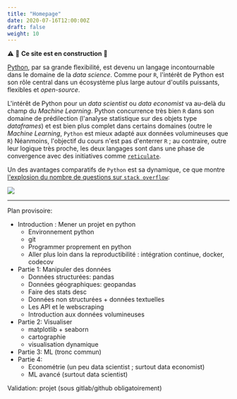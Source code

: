 ```yaml
---
title: "Homepage"
date: 2020-07-16T12:00:00Z
draft: false
weight: 10
---
```


:warning: :construction: **Ce site est en construction** :construction:


[Python](https://www.python.org/), par sa grande flexibilité, est devenu un langage incontournable
dans le domaine de la *data science*. Comme pour `R`, l'intérêt de Python est son rôle central dans un
écosystème plus large autour d'outils puissants, flexibles et *open-source*. 
 
L'intérêt de Python pour un *data scientist* ou *data economist* va au-delà du champ du *Machine Learning*. 
Python concurrence très bien `R` dans son domaine de prédilection (l'analyse statistique sur des
objets type *dataframes*) et est bien plus complet dans certains domaines (outre le *Machine Learning*,
`Python` est mieux adapté aux données volumineuses que `R`)
Néanmoins, l'objectif du cours n'est pas d'enterrer `R` ; au contraire, outre leur logique très proche,
les deux langages sont dans une phase de convergence avec des initiatives comme
[`reticulate`](https://rstudio.github.io/reticulate/). 

Un des avantages comparatifs de `Python` est sa dynamique, ce que montre [l'explosion du nombre de questions
sur `stack overflow`](https://towardsdatascience.com/python-vs-r-for-data-science-6a83e4541000):

![](https://miro.medium.com/max/589/1*JxeXVkzq29tnE4vjPAleqQ.png)

---------

Plan provisoire:

* Introduction : Mener un projet en python
    + Environnement python
    + git
    + Programmer proprement en python
    + Aller plus loin dans la reproductibilité : intégration continue, docker, codecov
* Partie 1: Manipuler des données
    + Données structurées: pandas
    + Données géographiques: geopandas
    + Faire des stats desc
    + Données non structurées + données textuelles
    + Les API et le webscraping
    + Introduction aux données volumineuses
* Partie 2: Visualiser
    + matplotlib + seaborn
    + cartographie
    + visualisation dynamique
* Partie 3: ML (tronc commun)
* Partie 4:
    + Econométrie (un peu data scientist ; surtout data economist)
    + ML avancé (surtout data scientist)
    

Validation: projet (sous gitlab/github obligatoirement)
